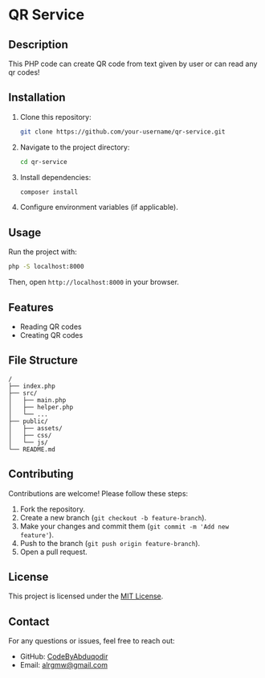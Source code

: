 # QR Service

## Description
This PHP code can create QR code from text given by user or can read any qr codes!

## Installation

1. Clone this repository:
   ```sh
   git clone https://github.com/your-username/qr-service.git
   ```
2. Navigate to the project directory:
   ```sh
   cd qr-service
   ```
3. Install dependencies:
   ```sh
   composer install
   ```
4. Configure environment variables (if applicable).

## Usage

Run the project with:
```sh
php -S localhost:8000
```
Then, open `http://localhost:8000` in your browser.

## Features
- Reading QR codes
- Creating QR codes

## File Structure
```
/
├── index.php
├── src/
│   ├── main.php
│   ├── helper.php
│   └── ...
├── public/
│   ├── assets/
│   ├── css/
│   └── js/
└── README.md
```

## Contributing
Contributions are welcome! Please follow these steps:
1. Fork the repository.
2. Create a new branch (`git checkout -b feature-branch`).
3. Make your changes and commit them (`git commit -m 'Add new feature'`).
4. Push to the branch (`git push origin feature-branch`).
5. Open a pull request.

## License
This project is licensed under the [MIT License](LICENSE).

## Contact
For any questions or issues, feel free to reach out:
- GitHub: [CodeByAbduqodir](https://github.com/codebyabduqodir)
- Email: alrgmw@gmail.com

